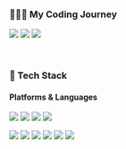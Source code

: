 ### 👩🏻‍💻 My Coding Journey
<p>
  <a href="https://hanuriiizz.tistory.com/"/><img src="https://img.shields.io/badge/hanuriiizz-D80074?style=flat-square&logo=spreadshirt&logoColor=white"></a>
  <a href="https://www.linkedin.com/in/hanuriii/"><img src="https://img.shields.io/badge/Hanul Kim-0A66C2?style=flat-square&logo=linkedin&logoColor=white"></a>
  <a href="mailto:hanuri714@gmail.com"><img src="https://img.shields.io/badge/hanuri714@gmail.com-EA4335?style=flat-square&logo=gmail&logoColor=white"></a>
</p><br>


### 🌱 Tech Stack
#### Platforms & Languages
<p>
  <img src="https://img.shields.io/badge/Figma-F24E1E?style=flat-square&logo=figma&logoColor=white">
  <img src="https://img.shields.io/badge/Unity-FFFFFF?style=flat-square&logo=unity&logoColor=black">
  <img src="https://img.shields.io/badge/Android-3DDC84?style=flat-square&logo=Android&logoColor=white"/>
  <img src="https://img.shields.io/badge/Xcode-147EFB?style=flat-square&logo=xcode&logoColor=white"/>
</p>
<p>
  <img src="https://img.shields.io/badge/Python-3776AB?style=flat-square&logo=python&logoColor=white">
  <img src="https://img.shields.io/badge/C-A8B9CC?style=flat-square&logo=c&logoColor=white">
  <img src="https://img.shields.io/badge/Java-007396?style=flat-square&logo=Java&logoColor=white">
  <img src="https://img.shields.io/badge/HTML5-E34F26?style=flat-square&logo=HTML5&logoColor=white">
  <img src="https://img.shields.io/badge/CSS3-1572B6?style=flat-square&logo=CSS3&logoColor=white"> 
  <img src="https://img.shields.io/badge/Kotlin-7F52FF?style=flat-square&logo=kotlin&logoColor=white"> 
</p>

<!--
**hanuriii/hanuriii** is a ✨ _special_ ✨ repository because its `README.md` (this file) appears on your GitHub profile.

Here are some ideas to get you started:

- 🔭 I’m currently working on ...
- 🌱 I’m currently learning ...
- 👯 I’m looking to collaborate on ...
- 🤔 I’m looking for help with ...
- 💬 Ask me about ...
- 📫 How to reach me: ...
- 😄 Pronouns: ...
- ⚡ Fun fact: ...
-->
